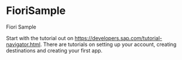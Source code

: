 # FioriSample
Fiori Sample

Start with the tutorial out on https://developers.sap.com/tutorial-navigator.html.  There are tutorials on setting up your account, creating destinations and creating your first app.
